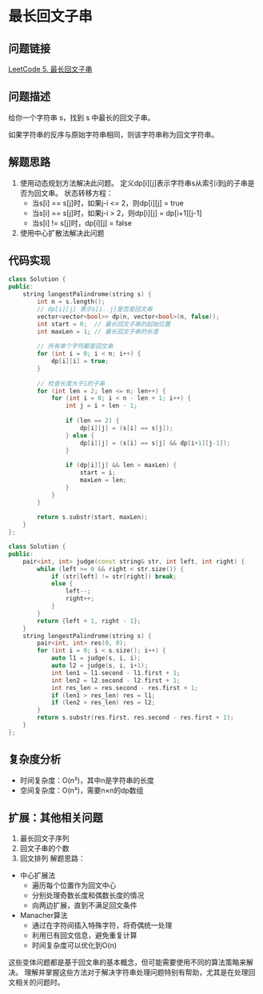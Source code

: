 # 最长回文子串

## 问题链接
[LeetCode 5. 最长回文子串](https://leetcode.com/problems/longest-palindromic-substring/)

## 问题描述
给你一个字符串 s，找到 s 中最长的回文子串。

如果字符串的反序与原始字符串相同，则该字符串称为回文字符串。

## 解题思路
1. 使用动态规划方法解决此问题。
    定义dp[i][j]表示字符串s从索引i到j的子串是否为回文串。
    状态转移方程：
    - 当s[i] == s[j]时，如果j-i <= 2，则dp[i][j] = true
    - 当s[i] == s[j]时，如果j-i > 2，则dp[i][j] = dp[i+1][j-1]
    - 当s[i] != s[j]时，dp[i][j] = false
2. 使用中心扩散法解决此问题

## 代码实现
```cpp
class Solution {
public:
    string longestPalindrome(string s) {
        int n = s.length();
        // dp[i][j] 表示s[i..j]是否是回文串
        vector<vector<bool>> dp(n, vector<bool>(n, false));
        int start = 0;  // 最长回文子串的起始位置
        int maxLen = 1; // 最长回文子串的长度
        
        // 所有单个字符都是回文串
        for (int i = 0; i < n; i++) {
            dp[i][i] = true;
        }
        
        // 检查长度大于1的子串
        for (int len = 2; len <= n; len++) {
            for (int i = 0; i < n - len + 1; i++) {
                int j = i + len - 1;
                
                if (len == 2) {
                    dp[i][j] = (s[i] == s[j]);
                } else {
                    dp[i][j] = (s[i] == s[j] && dp[i+1][j-1]);
                }
                
                if (dp[i][j] && len > maxLen) {
                    start = i;
                    maxLen = len;
                }
            }
        }
        
        return s.substr(start, maxLen);
    }
};
```
```cpp
class Solution {
public:
    pair<int, int> judge(const string& str, int left, int right) {
        while (left >= 0 && right < str.size()) {
            if (str[left] != str[right]) break;
            else {
                left--;
                right++;
            }
        }
        return {left + 1, right - 1};
    }
    string longestPalindrome(string s) {
        pair<int, int> res(0, 0);
        for (int i = 0; i < s.size(); i++) {
            auto l1 = judge(s, i, i);
            auto l2 = judge(s, i, i+1);
            int len1 = l1.second - l1.first + 1;
            int len2 = l2.second - l2.first + 1;
            int res_len = res.second - res.first + 1;
            if (len1 > res_len) res = l1;
            if (len2 > res_len) res = l2;
        }
        return s.substr(res.first, res.second - res.first + 1);
    }
};
```

## 复杂度分析
- 时间复杂度：O(n²)，其中n是字符串的长度
- 空间复杂度：O(n²)，需要n×n的dp数组

## 扩展：其他相关问题
1. 最长回文子序列
2. 回文子串的个数
3. 回文排列
解题思路：
* 中心扩展法
    * 遍历每个位置作为回文中心
    * 分别处理奇数长度和偶数长度的情况
    * 向两边扩展，直到不满足回文条件
* Manacher算法
    * 通过在字符间插入特殊字符，将奇偶统一处理
    * 利用已有回文信息，避免重复计算
    * 时间复杂度可以优化到O(n)

这些变体问题都是基于回文串的基本概念，但可能需要使用不同的算法策略来解决。
理解并掌握这些方法对于解决字符串处理问题特别有帮助，尤其是在处理回文相关的问题时。
